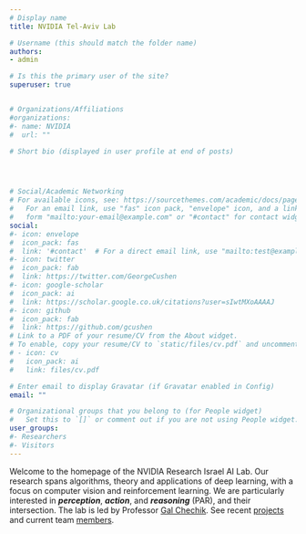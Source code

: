 ```yaml
---
# Display name
title: NVIDIA Tel-Aviv Lab

# Username (this should match the folder name)
authors:
- admin

# Is this the primary user of the site?
superuser: true


# Organizations/Affiliations
#organizations:
#- name: NVIDIA
#  url: ""

# Short bio (displayed in user profile at end of posts)




# Social/Academic Networking
# For available icons, see: https://sourcethemes.com/academic/docs/page-builder/#icons
#   For an email link, use "fas" icon pack, "envelope" icon, and a link in the
#   form "mailto:your-email@example.com" or "#contact" for contact widget.
social:
#- icon: envelope
#  icon_pack: fas
#  link: '#contact'  # For a direct email link, use "mailto:test@example.org".
#- icon: twitter
#  icon_pack: fab
#  link: https://twitter.com/GeorgeCushen
#- icon: google-scholar
#  icon_pack: ai
#  link: https://scholar.google.co.uk/citations?user=sIwtMXoAAAAJ
#- icon: github
#  icon_pack: fab
#  link: https://github.com/gcushen
# Link to a PDF of your resume/CV from the About widget.
# To enable, copy your resume/CV to `static/files/cv.pdf` and uncomment the lines below.
# - icon: cv
#   icon_pack: ai
#   link: files/cv.pdf

# Enter email to display Gravatar (if Gravatar enabled in Config)
email: ""

# Organizational groups that you belong to (for People widget)
#   Set this to `[]` or comment out if you are not using People widget.
user_groups:
#- Researchers
#- Visitors
---
```



Welcome to the homepage of the NVIDIA Research Israel AI Lab. Our research spans algorithms, theory and applications of deep learning, with a focus on computer vision and reinforcement learning. We are particularly interested in ***perception***, ***action***, and ***reasoning*** (PAR), and their intersection. The lab is led by Professor [Gal Chechik](https://chechiklab.biu.ac.il/~gal/). See recent [projects](#projects) and current team [members](#people).

